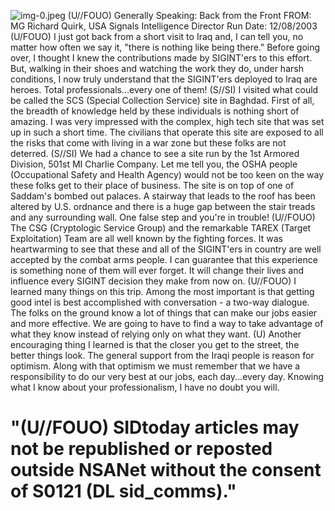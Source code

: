 ![img-0.jpeg](img-0.jpeg)
(U//FOUO) Generally Speaking: Back from the Front
FROM: MG Richard Quirk, USA Signals Intelligence Director Run Date: 12/08/2003
(U/FOUO) I just got back from a short visit to Iraq and, I can tell you, no matter how often we say it, "there is nothing like being there." Before going over, I thought I knew the contributions made by SIGINT'ers to this effort. But, walking in their shoes and watching the work they do, under harsh conditions, I now truly understand that the SIGINT'ers deployed to Iraq are heroes. Total professionals...every one of them!
(S//SI) I visited what could be called the SCS (Special Collection Service) site in Baghdad. First of all, the breadth of knowledge held by these individuals is nothing short of amazing. I was very impressed with the complex, high tech site that was set up in such a short time. The civilians that operate this site are exposed to all the risks that come with living in a war zone but these folks are not deterred.
(S//SI) We had a chance to see a site run by the 1st Armored Division, 501st MI Charlie Company. Let me tell you, the OSHA people (Occupational Safety and Health Agency) would not be too keen on the way these folks get to their place of business. The site is on top of one of Saddam's bombed out palaces. A stairway that leads to the roof has been altered by U.S. ordnance and there is a huge gap between the stair treads and any surrounding wall. One false step and you're in trouble!
(U//FOUO) The CSG (Cryptologic Service Group) and the remarkable TAREX (Target Exploitation) Team are all well known by the fighting forces. It was heartwarming to see that these and all of the SIGINT'ers in country are well accepted by the combat arms people. I can guarantee that this experience is something none of them will ever forget. It will change their lives and influence every SIGINT decision they make from now on.
(U//FOUO) I learned many things on this trip. Among the most important is that getting good intel is best accomplished with conversation - a two-way dialogue. The folks on the ground know a lot of things that can make our jobs easier and more effective. We are going to have to find a way to take advantage of what they know instead of relying only on what they want.
(U) Another encouraging thing I learned is that the closer you get to the street, the better things look. The general support from the Iraqi people is reason for optimism. Along with that optimism we must remember that we have a responsibility to do our very best at our jobs, each day...every day. Knowing what I know about your professionalism, I have no doubt you will.

# "(U//FOUO) SIDtoday articles may not be republished or reposted outside NSANet without the consent of S0121 (DL sid_comms)."
